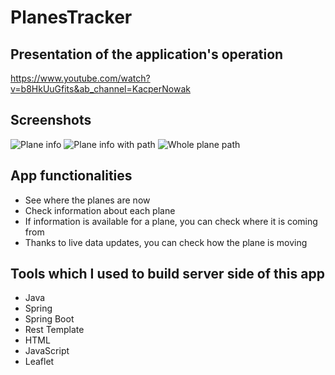 # PlanesTracker

## Presentation of the application's operation
https://www.youtube.com/watch?v=b8HkUuGfits&ab_channel=KacperNowak

## Screenshots
![Plane info](https://github.com/NowakKacper/PlanesTracker/assets/87521449/81ab15f8-53e5-4745-91ce-664e22745cbe)
![Plane info with path](https://github.com/NowakKacper/PlanesTracker/assets/87521449/647a6712-802d-460d-8010-0879839411e3)
![Whole plane path](https://github.com/NowakKacper/PlanesTracker/assets/87521449/9400bc8f-c2cd-4431-aaf1-9b01641ddcd2)

## App functionalities
- See where the planes are now
- Check information about each plane
- If information is available for a plane, you can check where it is coming from
- Thanks to live data updates, you can check how the plane is moving

 ## Tools which I used to build server side of this app 
 - Java 
 - Spring
 - Spring Boot
 - Rest Template
 - HTML
 - JavaScript
 - Leaflet
 

